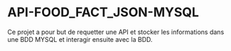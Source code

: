 # API-FOOD_FACT_JSON-MYSQL
Ce projet a pour but de requetter une API et stocker les informations dans une BDD MYSQL et interagir ensuite avec la BDD.
